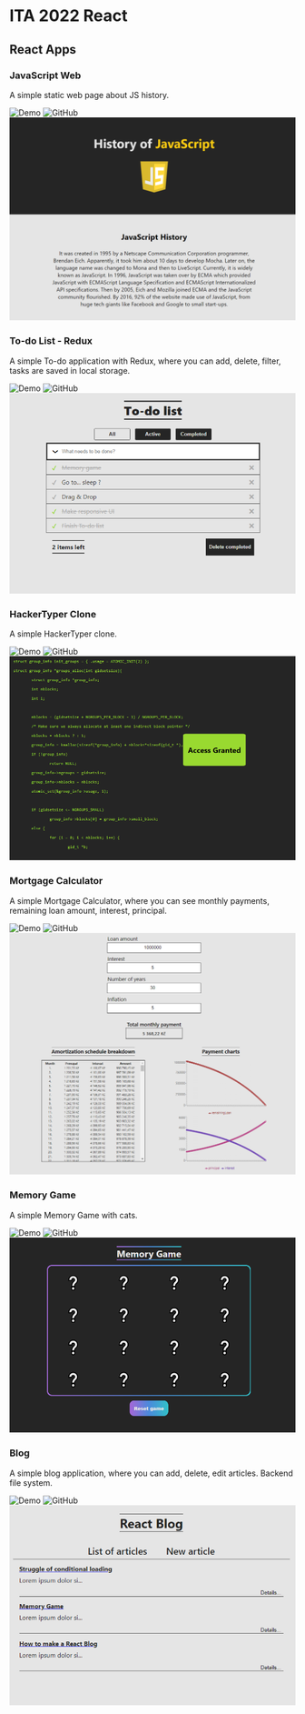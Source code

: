 # ITA 2022 React

## React Apps

### JavaScript Web

A simple static web page about JS history.

![Demo](https://www.veprekj.cz/js-history)
![GitHub](https://github.com/jiriveprek/ITA-2022/tree/main/src/js-history)
![](./src/images/JS_History.png)

### To-do List - Redux

A simple To-do application with Redux, where you can add, delete, filter, tasks are saved in local storage.

![Demo](https://www.veprekj.cz/todoRedux)
![GitHub](https://github.com/jiriveprek/ITA-2022/tree/main/src/todoRedux)
![](./src/images/Todo.png)

### HackerTyper Clone

A simple HackerTyper clone.

![Demo](https://www.veprekj.cz/hackertyper)
![GitHub](https://github.com/jiriveprek/ITA-2022/tree/main/src/hackertyper)
![](./src/images/Hackertyper.png)

### Mortgage Calculator

A simple Mortgage Calculator, where you can see monthly payments, remaining loan amount, interest, principal.

![Demo](https://www.veprekj.cz/mortgage)
![GitHub](https://github.com/jiriveprek/ITA-2022/tree/main/src/mortgage)
![](./src/images/Mortgage.png)

### Memory Game

A simple Memory Game with cats.

![Demo](https://www.veprekj.cz/memory)
![GitHub](https://github.com/jiriveprek/ITA-2022/tree/main/src/memory)
![](./src/images/Memory.png)

### Blog

A simple blog application, where you can add, delete, edit articles. Backend file system.

![Demo](https://www.veprekj.cz/blog)
![GitHub](https://github.com/jiriveprek/ITA-2022/tree/main/src/blog)
![](./src/images/Blog.png)
